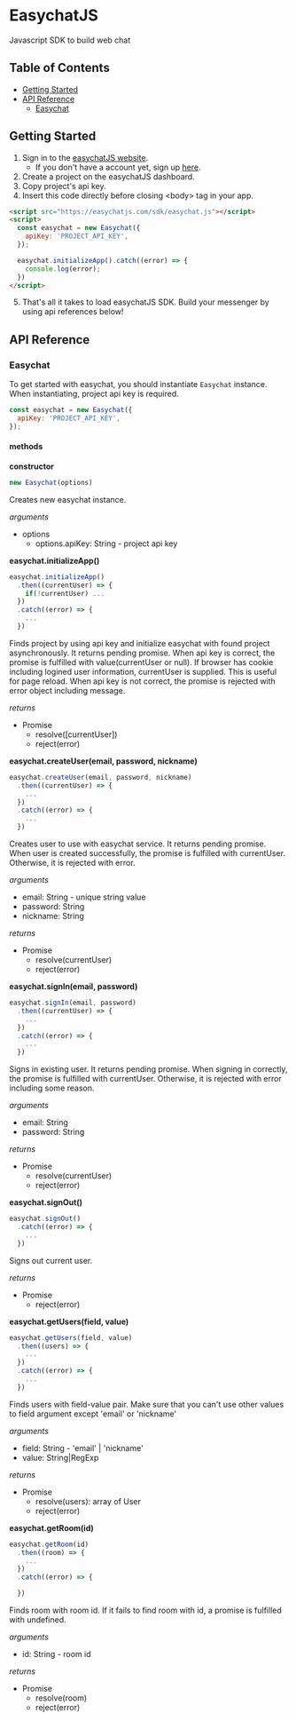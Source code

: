 # EasychatJS
Javascript SDK to build web chat

## Table of Contents
* [Getting Started](#getting-started)
* [API Reference](#api-reference)
  * [Easychat](#easychat)

## Getting Started
1. Sign in to the [easychatJS website](https://easychatjs.com/auth/signin).
    * If you don't have a account yet, sign up [here](https://easychatjs.com/auth/signup).
2. Create a project on the easychatJS dashboard.
3. Copy project's api key.
4. Insert this code directly before closing &lt;body&gt; tag in your app.
```html
<script src="https://easychatjs.com/sdk/easychat.js"></script>
<script>
  const easychat = new Easychat({
    apiKey: 'PROJECT_API_KEY',
  });

  easychat.initializeApp().catch((error) => {
    console.log(error);
  })
</script>
```
5. That's all it takes to load easychatJS SDK. Build your messenger by using api references below!

## API Reference
### Easychat
To get started with easychat, you should instantiate `Easychat` instance. When instantiating, project api key is required.
```javascript
const easychat = new Easychat({
  apiKey: 'PROJECT_API_KEY',
});
```
#### methods
**constructor**
```javascript
new Easychat(options)
```
Creates new easychat instance.

*arguments*
* options
    * options.apiKey: String - project api key

**easychat.initializeApp()**
```javascript
easychat.initializeApp()
  .then((currentUser) => {
    if(!currentUser) ...
  })
  .catch((error) => {
    ...
  })
```
Finds project by using api key and initialize easychat with found project asynchronously. It returns pending promise. When api key is correct, the promise is fulfilled with value(currentUser or null). If browser has cookie including logined user information, currentUser is supplied. This is useful for page reload. When api key is not correct, the promise is rejected with error object including message.

*returns*
* Promise
  * resolve([currentUser])
  * reject(error)

**easychat.createUser(email, password, nickname)**
```javascript
easychat.createUser(email, password, nickname)
  .then((currentUser) => {
    ...
  })
  .catch((error) => {
    ...
  })
```
Creates user to use with easychat service. It returns pending promise. When user is created successfully, the promise is fulfilled with currentUser. Otherwise, it is rejected with error.

*arguments*
* email: String - unique string value
* password: String
* nickname: String

*returns*
* Promise
  * resolve(currentUser)
  * reject(error)

**easychat.signIn(email, password)**
```javascript
easychat.signIn(email, password)
  .then((currentUser) => {
    ...
  })
  .catch((error) => {
    ...
  })
```
Signs in existing user. It returns pending promise. When signing in correctly, the promise is fulfilled with currentUser. Otherwise, it is rejected with error including some reason.

*arguments*
* email: String
* password: String

*returns*
* Promise
  * resolve(currentUser)
  * reject(error)

**easychat.signOut()**
```javascript
easychat.signOut()
  .catch((error) => {
    ...
  })
```

Signs out current user.

*returns*
* Promise
  * reject(error)

**easychat.getUsers(field, value)**
```javascript
easychat.getUsers(field, value)
  .then((users) => {
    ...
  })
  .catch((error) => {
    ...
  })
```
Finds users with field-value pair. Make sure that you can't use other values to field argument except 'email' or 'nickname'

*arguments*
* field: String - 'email' | 'nickname'
* value: String|RegExp

*returns*
* Promise
  * resolve(users): array of User
  * reject(error)

**easychat.getRoom(id)**
```javascript
easychat.getRoom(id)
  .then((room) => {
    ...
  })
  .catch((error) => {

  })
```
Finds room with room id. If it fails to find room with id, a promise is fulfilled with undefined.

*arguments*
* id: String - room id

*returns*
* Promise
  * resolve(room)
  * reject(error)